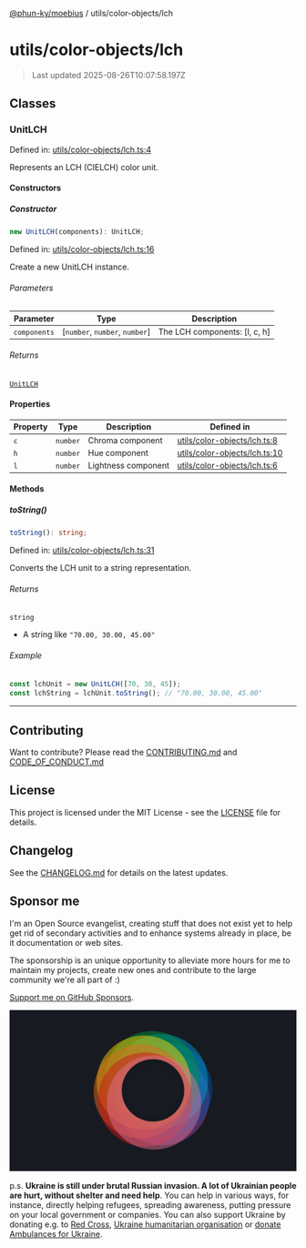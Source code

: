 [@phun-ky/moebius](../../README.md) / utils/color-objects/lch

# utils/color-objects/lch

> Last updated 2025-08-26T10:07:58.197Z

##

## Classes

### UnitLCH

Defined in: [utils/color-objects/lch.ts:4](https://github.com/phun-ky/moebius/blob/main/src/utils/color-objects/lch.ts#L4)

Represents an LCH (CIELCH) color unit.

#### Constructors

##### Constructor

```ts
new UnitLCH(components): UnitLCH;
```

Defined in: [utils/color-objects/lch.ts:16](https://github.com/phun-ky/moebius/blob/main/src/utils/color-objects/lch.ts#L16)

Create a new UnitLCH instance.

###### Parameters

| Parameter    | Type                            | Description                    |
| ------------ | ------------------------------- | ------------------------------ |
| `components` | \[`number`, `number`, `number`] | The LCH components: \[l, c, h] |

###### Returns

[`UnitLCH`](#unitlch)

#### Properties

| Property           | Type     | Description         | Defined in                                                                                                       |
| ------------------ | -------- | ------------------- | ---------------------------------------------------------------------------------------------------------------- |
| <a id="c"></a> `c` | `number` | Chroma component    | [utils/color-objects/lch.ts:8](https://github.com/phun-ky/moebius/blob/main/src/utils/color-objects/lch.ts#L8)   |
| <a id="h"></a> `h` | `number` | Hue component       | [utils/color-objects/lch.ts:10](https://github.com/phun-ky/moebius/blob/main/src/utils/color-objects/lch.ts#L10) |
| <a id="l"></a> `l` | `number` | Lightness component | [utils/color-objects/lch.ts:6](https://github.com/phun-ky/moebius/blob/main/src/utils/color-objects/lch.ts#L6)   |

#### Methods

##### toString()

```ts
toString(): string;
```

Defined in: [utils/color-objects/lch.ts:31](https://github.com/phun-ky/moebius/blob/main/src/utils/color-objects/lch.ts#L31)

Converts the LCH unit to a string representation.

###### Returns

`string`

- A string like `"70.00, 30.00, 45.00"`

###### Example

```ts
const lchUnit = new UnitLCH([70, 30, 45]);
const lchString = lchUnit.toString(); // "70.00, 30.00, 45.00"
```

---

## Contributing

Want to contribute? Please read the [CONTRIBUTING.md](https://github.com/phun-ky/moebius/blob/main/CONTRIBUTING.md) and [CODE_OF_CONDUCT.md](https://github.com/phun-ky/moebius/blob/main/CODE_OF_CONDUCT.md)

## License

This project is licensed under the MIT License - see the [LICENSE](https://github.com/phun-ky/moebius/blob/main/LICENSE) file for details.

## Changelog

See the [CHANGELOG.md](https://github.com/phun-ky/moebius/blob/main/CHANGELOG.md) for details on the latest updates.

## Sponsor me

I'm an Open Source evangelist, creating stuff that does not exist yet to help get rid of secondary activities and to enhance systems already in place, be it documentation or web sites.

The sponsorship is an unique opportunity to alleviate more hours for me to maintain my projects, create new ones and contribute to the large community we're all part of :)

[Support me on GitHub Sponsors](https://github.com/sponsors/phun-ky).

![logo](https://github.com/phun-ky/moebius/blob/main/public/images/logo/logo-ring.png?raw=true)

p.s. **Ukraine is still under brutal Russian invasion. A lot of Ukrainian people are hurt, without shelter and need help**. You can help in various ways, for instance, directly helping refugees, spreading awareness, putting pressure on your local government or companies. You can also support Ukraine by donating e.g. to [Red Cross](https://www.icrc.org/en/donate/ukraine), [Ukraine humanitarian organisation](https://savelife.in.ua/en/donate-en/#donate-army-card-weekly) or [donate Ambulances for Ukraine](https://www.gofundme.com/f/help-to-save-the-lives-of-civilians-in-a-war-zone).
